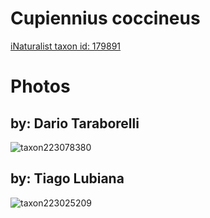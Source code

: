 
Cupiennius coccineus
====================
  
[iNaturalist taxon id: 179891](https://www.inaturalist.org/taxa/179891)
# Photos

## by: Dario Taraborelli
  
![taxon223078380](https://inaturalist-open-data.s3.amazonaws.com/photos/239059026/medium.jpg)
## by: Tiago Lubiana
  
![taxon223025209](https://inaturalist-open-data.s3.amazonaws.com/photos/239003095/medium.jpeg)